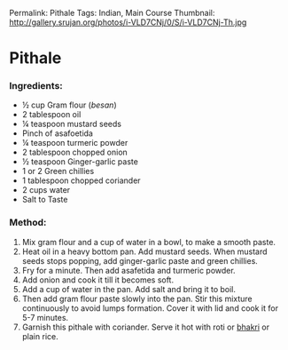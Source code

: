 Permalink: Pithale
Tags: Indian, Main Course
Thumbnail: http://gallery.srujan.org/photos/i-VLD7CNj/0/S/i-VLD7CNj-Th.jpg

# Pithale 

### Ingredients:
* ½ cup Gram flour (_besan_)
* 2 tablespoon oil
* ¼ teaspoon mustard seeds 
* Pinch of asafoetida 
* ¼ teaspoon turmeric powder
* 2 tablespoon chopped onion
* ½ teaspoon Ginger-garlic paste
* 1 or 2 Green chillies
* 1 tablespoon chopped coriander
* 2 cups water
* Salt to Taste

### Method:
1. Mix gram flour and a cup of water in a bowl, to make a smooth paste.
2. Heat oil in a heavy bottom pan. Add mustard seeds. When mustard seeds stops popping, add ginger-garlic paste and green chillies.
3. Fry for a minute. Then add asafetida and turmeric powder.
4. Add onion and cook it till it becomes soft.
5. Add a cup of water in the pan. Add salt and bring it to boil.
6. Then add gram flour paste slowly into the pan. Stir this mixture continuously to avoid lumps formation. Cover it with lid and cook it for 5-7 minutes.
7. Garnish this pithale with coriander. Serve it hot with roti or [bhakri](/Bhakri) or plain rice. 
